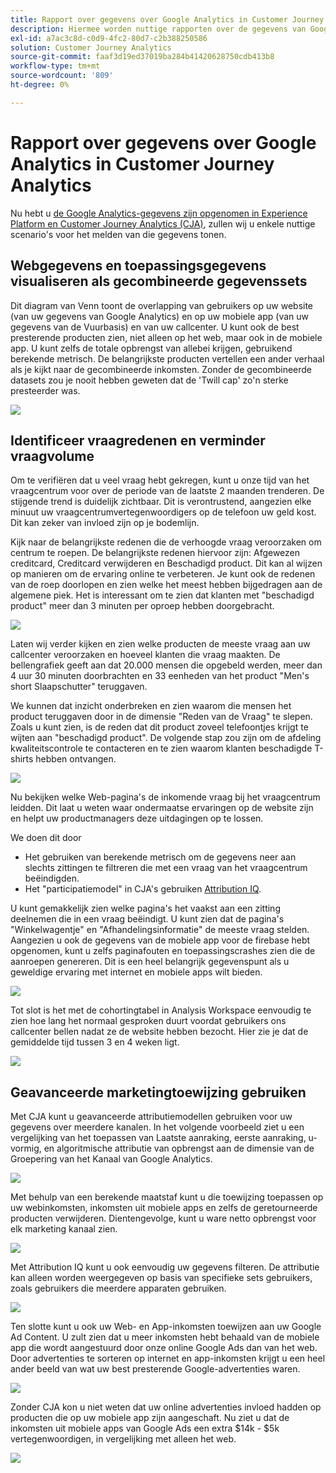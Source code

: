 ```yaml
---
title: Rapport over gegevens over Google Analytics in Customer Journey Analytics
description: Hiermee worden nuttige rapporten over de gegevens van Google Analytics in Customer Journey Analytics weergegeven
exl-id: a7ac3c8d-c0d9-4fc2-80d7-c2b388250586
solution: Customer Journey Analytics
source-git-commit: faaf3d19ed37019ba284b41420628750cdb413b8
workflow-type: tm+mt
source-wordcount: '809'
ht-degree: 0%

---
```


# Rapport over gegevens over Google Analytics in Customer Journey Analytics

Nu hebt u [de Google Analytics-gegevens zijn opgenomen in Experience Platform en Customer Journey Analytics (CJA)](/help/use-cases/ga-to-cja.md), zullen wij u enkele nuttige scenario&#39;s voor het melden van die gegevens tonen.

## Webgegevens en toepassingsgegevens visualiseren als gecombineerde gegevenssets

Dit diagram van Venn toont de overlapping van gebruikers op uw website (van uw gegevens van Google Analytics) en op uw mobiele app (van uw gegevens van de Vuurbasis) en van uw callcenter. U kunt ook de best presterende producten zien, niet alleen op het web, maar ook in de mobiele app. U kunt zelfs de totale opbrengst van allebei krijgen, gebruikend berekende metrisch. De belangrijkste producten vertellen een ander verhaal als je kijkt naar de gecombineerde inkomsten. Zonder de gecombineerde datasets zou je nooit hebben geweten dat de &#39;Twill cap&#39; zo&#39;n sterke presteerder was.

![](assets/combined-datasets.png)

## Identificeer vraagredenen en verminder vraagvolume

Om te verifiëren dat u veel vraag hebt gekregen, kunt u onze tijd van het vraagcentrum voor over de periode van de laatste 2 maanden trenderen. De stijgende trend is duidelijk zichtbaar. Dit is verontrustend, aangezien elke minuut uw vraagcentrumvertegenwoordigers op de telefoon uw geld kost. Dit kan zeker van invloed zijn op je bodemlijn.

Kijk naar de belangrijkste redenen die de verhoogde vraag veroorzaken om centrum te roepen. De belangrijkste redenen hiervoor zijn: Afgewezen creditcard, Creditcard verwijderen en Beschadigd product. Dit kan al wijzen op manieren om de ervaring online te verbeteren. Je kunt ook de redenen van de roep doorlopen en zien welke het meest hebben bijgedragen aan de algemene piek. Het is interessant om te zien dat klanten met &quot;beschadigd product&quot; meer dan 3 minuten per oproep hebben doorgebracht.

![](assets/call-volume.png)

Laten wij verder kijken en zien welke producten de meeste vraag aan uw callcenter veroorzaken en hoeveel klanten die vraag maakten. De bellengrafiek geeft aan dat 20.000 mensen die opgebeld werden, meer dan 4 uur 30 minuten doorbrachten en 33 eenheden van het product &quot;Men&#39;s short Slaapschutter&quot; teruggaven.

We kunnen dat inzicht onderbreken en zien waarom die mensen het product teruggaven door in de dimensie &quot;Reden van de Vraag&quot; te slepen. Zoals u kunt zien, is de reden dat dit product zoveel telefoontjes krijgt te wijten aan &quot;beschadigd product&quot;. De volgende stap zou zijn om de afdeling kwaliteitscontrole te contacteren en te zien waarom klanten beschadigde T-shirts hebben ontvangen.

![](assets/call-reason.png)

Nu bekijken welke Web-pagina&#39;s de inkomende vraag bij het vraagcentrum leidden. Dit laat u weten waar ondermaatse ervaringen op de website zijn en helpt uw productmanagers deze uitdagingen op te lossen.

We doen dit door

* Het gebruiken van berekende metrisch om de gegevens neer aan slechts zittingen te filtreren die met een vraag van het vraagcentrum beëindigden.
* Het &quot;participatiemodel&quot; in CJA&#39;s gebruiken [Attribution IQ](https://experienceleague.adobe.com/docs/analytics-platform/using/cja-workspace/attribution/models.html?lang=en#cja-workspace).

U kunt gemakkelijk zien welke pagina&#39;s het vaakst aan een zitting deelnemen die in een vraag beëindigt. U kunt zien dat de pagina&#39;s &quot;Winkelwagentje&quot; en &quot;Afhandelingsinformatie&quot; de meeste vraag stelden. Aangezien u ook de gegevens van de mobiele app voor de firebase hebt opgenomen, kunt u zelfs paginafouten en toepassingscrashes zien die de aanroepen genereren. Dit is een heel belangrijk gegevenspunt als u geweldige ervaring met internet en mobiele apps wilt bieden.

![](assets/contributing-pages.png)

Tot slot is het met de cohortingtabel in Analysis Workspace eenvoudig te zien hoe lang het normaal gesproken duurt voordat gebruikers ons callcenter bellen nadat ze de website hebben bezocht. Hier zie je dat de gemiddelde tijd tussen 3 en 4 weken ligt.

![](assets/cohort.png)

## Geavanceerde marketingtoewijzing gebruiken

Met CJA kunt u geavanceerde attributiemodellen gebruiken voor uw gegevens over meerdere kanalen. In het volgende voorbeeld ziet u een vergelijking van het toepassen van Laatste aanraking, eerste aanraking, u-vormig, en algoritmische attributie van opbrengst aan de dimensie van de Groepering van het Kanaal van Google Analytics.

![](assets/mktg-attribution.png)

Met behulp van een berekende maatstaf kunt u die toewijzing toepassen op uw webinkomsten, inkomsten uit mobiele apps en zelfs de geretourneerde producten verwijderen. Dientengevolge, kunt u ware netto opbrengst voor elk marketing kanaal zien.

![](assets/calc-metric.png)

Met Attribution IQ kunt u ook eenvoudig uw gegevens filteren. De attributie kan alleen worden weergegeven op basis van specifieke sets gebruikers, zoals gebruikers die meerdere apparaten gebruiken.

![](assets/filter.png)

Ten slotte kunt u ook uw Web- en App-inkomsten toewijzen aan uw Google Ad Content. U zult zien dat u meer inkomsten hebt behaald van de mobiele app die wordt aangestuurd door onze online Google Ads dan van het web. Door advertenties te sorteren op internet en app-inkomsten krijgt u een heel ander beeld van wat uw best presterende Google-advertenties waren.

![](assets/google-ad.png)

Zonder CJA kon u niet weten dat uw online advertenties invloed hadden op producten die op uw mobiele app zijn aangeschaft. Nu ziet u dat de inkomsten uit mobiele apps van Google Ads een extra $14k - $5k vertegenwoordigen, in vergelijking met alleen het web.

![](assets/google-ad2.png)

